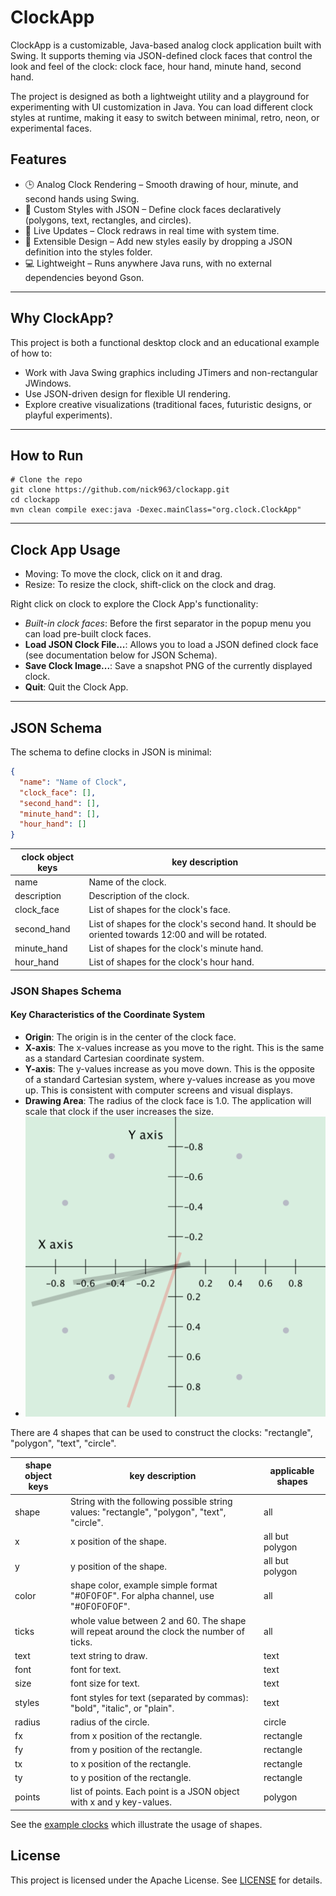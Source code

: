 # ClockApp

ClockApp is a customizable, Java-based analog clock application built with Swing.
It supports theming via JSON-defined clock faces that control the look and feel
of the clock: clock face, hour hand, minute hand, second hand.

The project is designed as both a lightweight utility and a playground for experimenting with UI customization in Java. You can load different clock styles at runtime, making it easy to switch between minimal, retro, neon, or experimental faces.
## Features
- 🕒 Analog Clock Rendering – Smooth drawing of hour, minute, and second hands using Swing.
- 🎨 Custom Styles with JSON – Define clock faces declaratively (polygons, text, rectangles, and circles).
- 🔄 Live Updates – Clock redraws in real time with system time.
- 🧩 Extensible Design – Add new styles easily by dropping a JSON definition into the styles folder.
- 💻 Lightweight – Runs anywhere Java runs, with no external dependencies beyond Gson.
---

## Why ClockApp?
This project is both a functional desktop clock and an educational example of how to:
- Work with Java Swing graphics including JTimers and non-rectangular JWindows.
- Use JSON-driven design for flexible UI rendering.
- Explore creative visualizations (traditional faces, futuristic designs, or playful experiments).
---
## How to Run
```
# Clone the repo
git clone https://github.com/nick963/clockapp.git
cd clockapp
mvn clean compile exec:java -Dexec.mainClass="org.clock.ClockApp"
```
---
## Clock App Usage

- Moving: To move the clock, click on it and drag.
- Resize: To resize the clock, shift-click on the clock and drag.

Right click on clock to explore the Clock App's functionality:
- *Built-in clock faces*: Before the first separator in the popup menu you can load
  pre-built clock faces.
- **Load JSON Clock File...**: Allows you to load a JSON defined clock face (see documentation
  below for JSON Schema).
- **Save Clock Image...**: Save a snapshot PNG of the currently displayed clock.
- **Quit**: Quit the Clock App.
---
## JSON Schema
The schema to define clocks in JSON is minimal:
```json
{
  "name": "Name of Clock",
  "clock_face": [],
  "second_hand": [],
  "minute_hand": [],
  "hour_hand": []
}
```
| clock object keys | key description                                                                                      |
|-------------------|------------------------------------------------------------------------------------------------------|
| name              | Name of the clock.                                                                                   |
| description       | Description of the clock.                                                                            |
| clock_face        | List of shapes for the clock's face.                                                                 |
| second_hand       | List of shapes for the clock's second hand. It should be oriented towards 12:00 and will be rotated. |
| minute_hand       | List of shapes for the clock's minute hand.                                                          |
| hour_hand         | List of shapes for the clock's hour hand.                                                            |

### JSON Shapes Schema

#### Key Characteristics of the Coordinate System
- **Origin**: The origin is in the center of the clock face.
- **X-axis**: The x-values increase as you move to the right. This is the same as a standard Cartesian coordinate system.
- **Y-axis**: The y-values increase as you move down. This is the opposite of a standard Cartesian system, where y-values
  increase as you move up. This is consistent with computer screens and visual displays.
- **Drawing Area**: The radius of the clock face is 1.0. The application will scale that clock if the user increases the
  size.
- ![image](./Coords.png)

There are 4 shapes that can be used to construct the clocks: "rectangle", "polygon", "text", "circle".

| shape object keys | key description                                                                             | applicable shapes |
|-------------------|---------------------------------------------------------------------------------------------|-------------------|
| shape             | String with the following possible string values: "rectangle", "polygon", "text", "circle". | all               |
| x                 | x position of the shape.                                                                    | all but polygon   |
| y                 | y position of the shape.                                                                    | all but polygon   |
| color             | shape color, example simple format "#0F0F0F". For alpha channel, use "#0F0F0F0F".           | all               |
| ticks             | whole value between 2 and 60. The shape will repeat around the clock the number of ticks.   | all               |
| text              | text string to draw.                                                                        | text              |
| font              | font for text.                                                                              | text              |
| size              | font size for text.                                                                         | text              |
| styles            | font styles for text (separated by commas): "bold", "italic", or "plain".                   | text              |
| radius            | radius of the circle.                                                                       | circle            |
| fx                | from x position of the rectangle.                                                           | rectangle         |
| fy                | from y position of the rectangle.                                                           | rectangle         |
| tx                | to x position of the rectangle.                                                             | rectangle         |
| ty                | to y position of the rectangle.                                                             | rectangle         |
| points            | list of points. Each point is a JSON object with x and y key-values.                        | polygon           |

See the [example clocks](./src/main/resources/json/styles/examples) which illustrate the usage of shapes.
## License

This project is licensed under the Apache License. See [LICENSE](LICENSE) for details.
